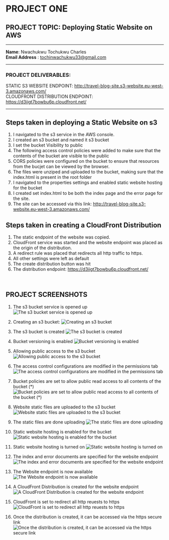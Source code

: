 # PROJECT ONE

## PROJECT TOPIC: Deploying Static Website on AWS

-------
**Name**: Nwachukwu Tochukwu Charles <br/>
**Email Address** : tochinwachukwu33@gmail.com

-------

### **PROJECT DELIVERABLES:**

STATIC S3 WEBSITE ENDPOINT: <http://travel-blog-site.s3-website.eu-west-3.amazonaws.com/> <br/>
CLOUDFRONT DISTRIBUTION ENDPOINT: <https://d3iigt7bowbu6p.cloudfront.net/>

-------

## **Steps taken in deploying a Static Website on s3**

1. I navigated to the s3 service in the AWS console.
2. I created an s3 bucket and named it s3 bucket
3. I set the bucket Visibility to public
4. The following access control policies were added to make sure that the contents of the bucket are visible to the public
5. CORS policies were configured on the bucket to ensure that resources from the bucjet can be viewed by the browser.
6. The files were unziped and uploaded to the bucket, making sure that the index.html is present in the root folder
7. I navigated to the properties settings and enabled static website hosting for the bucket
8. I created set index.html to be both the index page and the error page for the site.
9. The site can be accessed via this link: <http://travel-blog-site.s3-website.eu-west-3.amazonaws.com/>

## Steps taken in creating a CloudFront Distribution

1. The static endpoint of the website was copied.
2. CloudFront service was started and the website endpoint was placed as the origin of the distribution.
3. A redirect rule was placed that redirects all http traffic to https.
4. All other settings were left as default
5. The create distribution button was hit
6. The distribution endpoint: <https://d3iigt7bowbu6p.cloudfront.net/>

<br/>

## PROJECT SCREENSHOTS

1. The s3 bucket service is opened up
 ![The s3 bucket service is opened up](https://travel-blog-site.s3.eu-west-3.amazonaws.com/screenshots/Screenshot+2022-08-05+080329.png)

2. Creating an s3 bucket:
![Creating an s3 bucket](https://travel-blog-site.s3.eu-west-3.amazonaws.com/screenshots/1659727457649.png)

3. The s3 bucket is created
 ![The s3 bucket is created](https://travel-blog-site.s3.eu-west-3.amazonaws.com/screenshots/1659727614235.png)

4. Bucket versioning is enabled
![Bucket versioning is enabled](https://travel-blog-site.s3.eu-west-3.amazonaws.com/screenshots/1659727514021.png)

5. Allowing public access to the s3 bucket
 ![Allowing public access to the s3 bucket](https://travel-blog-site.s3.eu-west-3.amazonaws.com/screenshots/1659727495833.png)

6. The access control configurations are modified in the permissions tab
 ![The access control configurations are modified in the permissions tab](https://travel-blog-site.s3.eu-west-3.amazonaws.com/screenshots/1659727648789.png)

7. Bucket policies are set to allow public read access to all contents of the bucket (*)
 ![Bucket policies are set to allow public read access to all contents of the bucket (*)](https://travel-blog-site.s3.eu-west-3.amazonaws.com/screenshots/1659728000659.png)

8. Website static files are uploaded to the s3 bucket
 ![Website static files are uploaded to the s3 bucket](https://travel-blog-site.s3.eu-west-3.amazonaws.com/screenshots/1659728187007.png)

9. The static files are done uploading
 ![The static files are done uploading](https://travel-blog-site.s3.eu-west-3.amazonaws.com/screenshots/1659729515148.png)

10. Static website hosting is enabled for the bucket
 ![Static website hosting is enabled for the bucket](https://travel-blog-site.s3.eu-west-3.amazonaws.com/screenshots/1659729538213.png)

11. Static website hosting is turned on
 ![Static website hosting is turned on](https://travel-blog-site.s3.eu-west-3.amazonaws.com/screenshots/1659729552198.png)

12. The index and error documents are specified for the website endpoint
 ![The index and error documents are specified for the website endpoint](https://travel-blog-site.s3.eu-west-3.amazonaws.com/screenshots/1659729576982.png)

13. The Website endpoint is now available
 ![The Website endpoint is now available](https://travel-blog-site.s3.eu-west-3.amazonaws.com/screenshots/1659729631385.png)

14. A CloudFront Distribution is created for the website endpoint
 ![A CloudFront Distribution is created for the website endpoint](https://travel-blog-site.s3.eu-west-3.amazonaws.com/screenshots/1659729183182.png)

15. CloudFront is set to redirect all http reuests to https
 ![CloudFront is set to redirect all http reuests to https](https://travel-blog-site.s3.eu-west-3.amazonaws.com/screenshots/1659732143839.png)

16. Once the distribution is created, it can be accessed via the https secure link
 ![Once the distribution is created, it can be accessed via the https secure link](https://travel-blog-site.s3.eu-west-3.amazonaws.com/screenshots/1659729467516.png)
